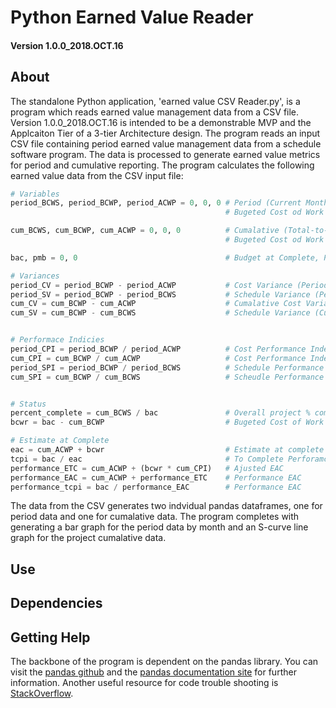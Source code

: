 


# **Python Earned Value Reader**
#### Version 1.0.0_2018.OCT.16


## About
The standalone Python application, 'earned value CSV Reader.py', is a program which reads earned value management data from a 
CSV file. Version 1.0.0_2018.OCT.16 is intended to be a demonstrable MVP and the Applcaiton Tier of a 3-tier Architecture design.
The program reads an input CSV file containing period earned value management data from a schedule software program. The data is
processed to generate earned value metrics for period and cumulative reporting. The program calculates the following earned value
data from the CSV input file:
```python
# Variables
period_BCWS, period_BCWP, period_ACWP = 0, 0, 0 # Period (Current Month) Buguted Cost of Work Scheduled,
                                                # Bugeted Cost od Work Performed, Actual Cost of Work Performed

cum_BCWS, cum_BCWP, cum_ACWP = 0, 0, 0          # Cumalative (Total-to-Date) Buguted Cost of Work Scheduled,
                                                # Bugeted Cost od Work Performed, Actual Cost of Work Performed

bac, pmb = 0, 0                                 # Budget at Complete, Performance Management Baseline

# Variances
period_CV = period_BCWP - period_ACWP           # Cost Variance (Period)
period_SV = period_BCWP - period_BCWS           # Schedule Variance (Period)
cum_CV = cum_BCWP - cum_ACWP                    # Cumalative Cost Variance (Cumalative)
cum_SV = cum_BCWP - cum_BCWS                    # Schedule Variance (Cumalative)


# Performace Indicies
period_CPI = period_BCWP / period_ACWP          # Cost Performance Index (Period)
cum_CPI = cum_BCWP / cum_ACWP                   # Cost Performance Index (Cumalative)
period_SPI = period_BCWP / period_BCWS          # Schedule Performance Index (Period)
cum_SPI = cum_BCWP / cum_BCWS                   # Scheudle Performance Index (Cumalative)


# Status
percent_complete = cum_BCWS / bac               # Overall project % complete            
bcwr = bac - cum_BCWP                           # Bugeted Cost of Work Remaning

# Estimate at Complete
eac = cum_ACWP + bcwr                           # Estimate at complete
tcpi = bac / eac                                # To Complete Perforamce Index
performance_ETC = cum_ACWP + (bcwr * cum_CPI)   # Ajusted EAC
performance_EAC = cum_ACWP + performance_ETC    # Performance EAC
performance_tcpi = bac / performance_EAC        # Performance EAC
```

The data from the CSV generates two indvidual pandas dataframes, one for period data and one for cumalative data. The program
completes with generating a bar graph for the period data by month and an S-curve line graph for the project cumalative data.

## Use

## Dependencies

## Getting Help
The backbone of the program is dependent on the pandas library. You can visit the [pandas github](https://github.com/pandas-dev/pandas/blob/master/README.md) 
and the [pandas documentation site](http://pandas.pydata.org/pandas-docs/stable/) for further information. Another useful resource
for code trouble shooting is [StackOverflow](https://stackoverflow.com/).
